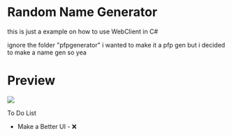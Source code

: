 # Random Name Generator
this is just a example on how to use WebClient in C#

ignore the folder "pfpgenerator" i wanted to make it a pfp gen but i decided to make a name gen so yea 

# Preview
![](https://cdn.discordapp.com/attachments/876871369835552910/896485335935094784/unknown.png)

To Do List
- Make a Better UI - ❌
